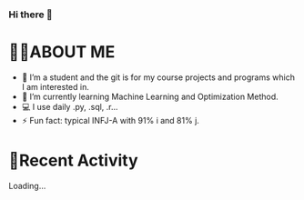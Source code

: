 ### Hi there 👋
<!--
**YanhanZZ/YanhanZZ** is a ✨ _special_ ✨ repository because its `README.md` (this file) appears on your GitHub profile.-->

# 👩‍💻ABOUT ME

- 🔭 I’m a student and the git is for my course projects and programs which I am interested in.
- 🌱 I’m currently learning Machine Learning and Optimization Method.
- 💻 I use daily .py, .sql, .r...
- ⚡ Fun fact: typical INFJ-A with 91% i and 81% j.

# 💼Recent Activity
Loading...

